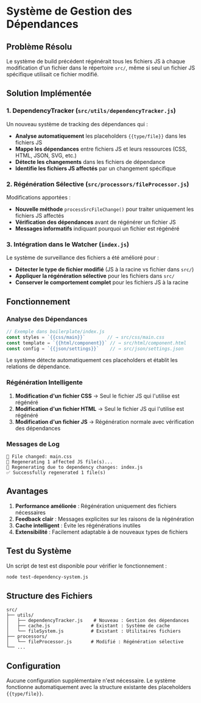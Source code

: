 # Système de Gestion des Dépendances

## Problème Résolu

Le système de build précédent régénérait tous les fichiers JS à chaque modification d'un fichier dans le répertoire `src/`, même si seul un fichier JS spécifique utilisait ce fichier modifié.

## Solution Implémentée

### 1. DependencyTracker (`src/utils/dependencyTracker.js`)

Un nouveau système de tracking des dépendances qui :

- **Analyse automatiquement** les placeholders `{{type/file}}` dans les fichiers JS
- **Mappe les dépendances** entre fichiers JS et leurs ressources (CSS, HTML, JSON, SVG, etc.)
- **Détecte les changements** dans les fichiers de dépendance
- **Identifie les fichiers JS affectés** par un changement spécifique

### 2. Régénération Sélective (`src/processors/fileProcessor.js`)

Modifications apportées :

- **Nouvelle méthode** `processSrcFileChange()` pour traiter uniquement les fichiers JS affectés
- **Vérification des dépendances** avant de régénérer un fichier JS
- **Messages informatifs** indiquant pourquoi un fichier est régénéré

### 3. Intégration dans le Watcher (`index.js`)

Le système de surveillance des fichiers a été amélioré pour :

- **Détecter le type de fichier modifié** (JS à la racine vs fichier dans `src/`)
- **Appliquer la régénération sélective** pour les fichiers dans `src/`
- **Conserver le comportement complet** pour les fichiers JS à la racine

## Fonctionnement

### Analyse des Dépendances

```javascript
// Exemple dans boilerplate/index.js
const styles = `{{css/main}}`        // → src/css/main.css
const template = `{{html/component}}` // → src/html/component.html
const config = `{{json/settings}}`    // → src/json/settings.json
```

Le système détecte automatiquement ces placeholders et établit les relations de dépendance.

### Régénération Intelligente

1. **Modification d'un fichier CSS** → Seul le fichier JS qui l'utilise est régénéré
2. **Modification d'un fichier HTML** → Seul le fichier JS qui l'utilise est régénéré
3. **Modification d'un fichier JS** → Régénération normale avec vérification des dépendances

### Messages de Log

```
📁 File changed: main.css
🔄 Regenerating 1 affected JS file(s)...
🔄 Regenerating due to dependency changes: index.js
✅ Successfully regenerated 1 file(s)
```

## Avantages

1. **Performance améliorée** : Régénération uniquement des fichiers nécessaires
2. **Feedback clair** : Messages explicites sur les raisons de la régénération
3. **Cache intelligent** : Évite les régénérations inutiles
4. **Extensibilité** : Facilement adaptable à de nouveaux types de fichiers

## Test du Système

Un script de test est disponible pour vérifier le fonctionnement :

```bash
node test-dependency-system.js
```

## Structure des Fichiers

```
src/
├── utils/
│   ├── dependencyTracker.js    # Nouveau : Gestion des dépendances
│   ├── cache.js               # Existant : Système de cache
│   └── fileSystem.js          # Existant : Utilitaires fichiers
├── processors/
│   └── fileProcessor.js       # Modifié : Régénération sélective
└── ...
```

## Configuration

Aucune configuration supplémentaire n'est nécessaire. Le système fonctionne automatiquement avec la structure existante des placeholders `{{type/file}}`.
